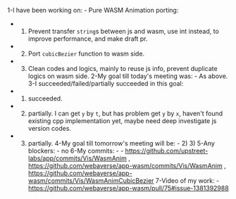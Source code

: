 1-I have been working on: - Pure WASM Animation porting:
  - 1) Prevent transfer `string`s between js and wasm, use int instead, to improve performance, and make draft pr.
  - 2) Port `cubicBezier` function to wasm side.
  - 3) Clean codes and logics, mainly to reuse js info, prevent duplicate logics on wasm side.
2-My goal till today's meeting was: - As above.
3-I succeeded/failed/partially succeeded in this goal:
  - 1) succeeded.
  - 2) partially. I can get `y` by `t`, but has problem get `y` by `x`, haven't found existing cpp implementation yet, maybe need deep investigate js version codes.
  - 3) partially.
4-My goal till tomorrow's meeting will be: - 2) 3)
5-Any blockers: - no
6-My commits: - - https://github.com/upstreet-labs/app/commits/Vis/WasmAnim , https://github.com/webaverse/app-wasm/commits/Vis/WasmAnim , https://github.com/webaverse/app-wasm/commits/Vis/WasmAnimCubicBezier
7-Video of my work: - https://github.com/webaverse/app-wasm/pull/75#issue-1381392988